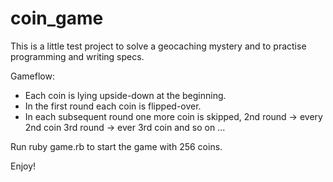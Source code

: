 # coin_game
This is a little test project to solve a geocaching mystery
and to practise programming and writing specs.

Gameflow: 
* Each coin is lying upside-down at the beginning. 
* In the first round each coin is flipped-over.
* In each subsequent round one more coin is skipped, 
  2nd round -> every 2nd coin
  3rd round -> ever 3rd coin
  and so on ...

Run ruby game.rb to start the game with 256 coins. 

Enjoy!
